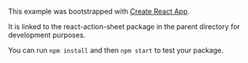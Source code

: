 This example was bootstrapped with [Create React App](https://github.com/facebook/create-react-app).

It is linked to the react-action-sheet package in the parent directory for development purposes.

You can run `npm install` and then `npm start` to test your package.
